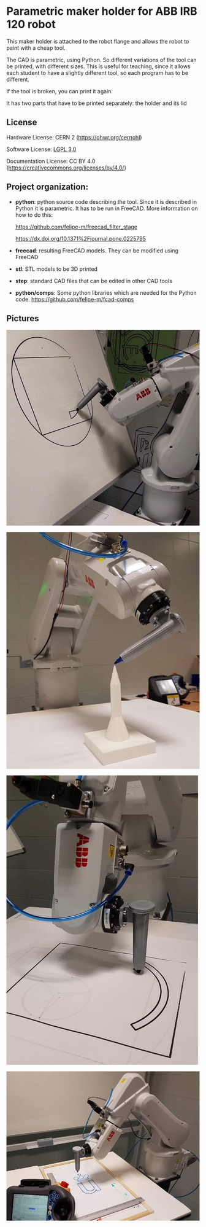# Parametric maker holder for ABB IRB 120 robot

This maker holder is attached to the robot flange and allows the robot to paint with a cheap tool.

The CAD is parametric, using Python. So different variations of the tool can be printed, with different sizes. This is useful for teaching, since it allows each student to have a slightly different tool, so each program has to be different.

If the tool is broken, you can print it again.

It has two parts that have to be printed separately: the holder and its lid

## License <a name="license"></a>

Hardware License: CERN 2 (https://ohwr.org/cernohl)

Software License: [LGPL 3.0](./License.md)

Documentation License: CC BY 4.0 (https://creativecommons.org/licenses/by/4.0/)

## Project organization:
* __python__: python source code describing the tool. Since it is described in Python it is parametric. It has to be run in FreeCAD. More information on how to do this:
  
   https://github.com/felipe-m/freecad_filter_stage
   
   https://dx.doi.org/10.1371%2Fjournal.pone.0225795
   
* __freecad__: resulting FreeCAD models. They can be modified using FreeCAD
* __stl__: STL models to be 3D printed
* __step__: standard CAD files that can be edited in other CAD tools
* __python/comps__: Some python libraries which are needed for the Python code. https://github.com/felipe-m/fcad-comps

## Pictures

![](robot_2.jpg)

![](robot_3.jpg)

![](robot_4.jpg)

![](robot_urjc.jpg)